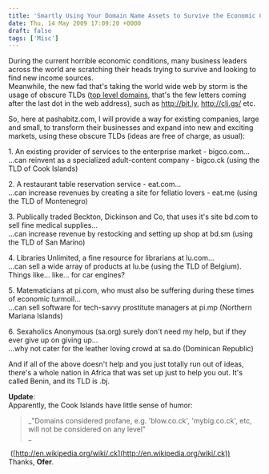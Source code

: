 ```yaml
---
title: 'Smartly Using Your Domain Name Assets to Survive the Economic Crisis'
date: Thu, 14 May 2009 17:09:20 +0000
draft: false
tags: ['Misc']
---
```


During the current horrible economic conditions, many business leaders across the world are scratching their heads trying to survive and looking to find new income sources.  
Meanwhile, the new fad that's taking the world wide web by storm is the usage of obscure TLDs ([top level domains](http://en.wikipedia.org/wiki/Top-level_domain), that's the few letters coming after the last dot in the web address), such as http://bit.ly, http://cli.gs/ etc.  
  
So, here at pashabitz.com, I will provide a way for existing companies, large and small, to transform their businesses and expand into new and exciting markets, using these obscure TLDs (ideas are free of charge, as usual):  
  
1\. An existing provider of services to the enterprise market - bigco.com...  
...can reinvent as a specialized adult-content company - bigco.ck (using the TLD of Cook Islands)  
  
2\. A restaurant table reservation service - eat.com...  
...can increase revenues by creating a site for fellatio lovers - eat.me (using the TLD of Montenegro)  
  
3\. Publically traded Beckton, Dickinson and Co, that uses it's site bd.com to sell fine medical supplies...  
...can increase revenue by restocking and setting up shop at bd.sm (using the TLD of San Marino)  
  
4\. Libraries Unlimited, a fine resource for librarians at lu.com...  
...can sell a wide array of products at lu.be (using the TLD of Belgium). Things like... like... for car engines?  
  
5\. Matematicians at pi.com, who must also be suffering during these times of economic turmoil...  
...can sell software for tech-savvy prostitute managers at pi.mp (Northern Mariana Islands)  
  
6\. Sexaholics Anonymous (sa.org) surely don't need my help, but if they ever give up on giving up...  
...why not cater for the leather loving crowd at sa.do (Dominican Republic)  
  
And if all of the above doesn't help and you just totally run out of ideas, there's a whole nation in Africa that was set up just to help you out. It's called Benin, and its TLD is .bj.  
  
**Update**:  
Apparently, the Cook Islands have little sense of humor:  

> _"Domains considered profane, e.g. 'blow.co.ck', 'mybig.co.ck', etc, will not be considered on any level"  
> _

 ([http://en.wikipedia.org/wiki/.ck](http://en.wikipedia.org/wiki/.ck))  
Thanks, **Ofer**.